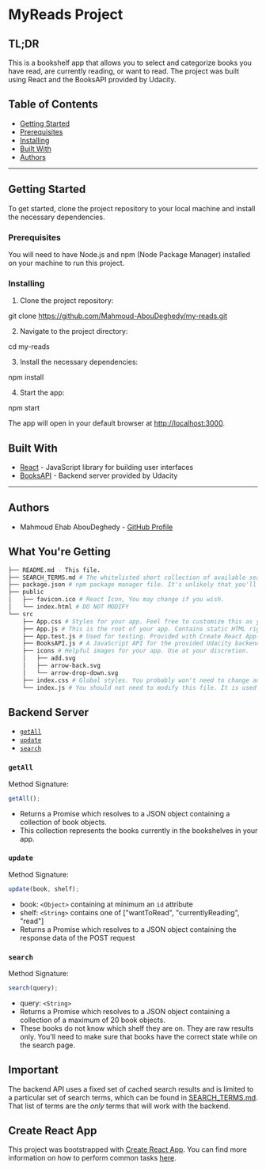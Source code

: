 # MyReads Project

## TL;DR

This is a bookshelf app that allows you to select and categorize books you have read, are currently reading, or want to read. The project was built using React and the BooksAPI provided by Udacity.

## Table of Contents

- [Getting Started](#getting-started)
- [Prerequisites](#prerequisites)
- [Installing](#installing)
- [Built With](#built-with)
- [Authors](#authors)

---

## Getting Started

To get started, clone the project repository to your local machine and install the necessary dependencies.

### Prerequisites

You will need to have Node.js and npm (Node Package Manager) installed on your machine to run this project.

### Installing

1. Clone the project repository:

git clone https://github.com/Mahmoud-AbouDeghedy/my-reads.git

2. Navigate to the project directory:

cd my-reads

3. Install the necessary dependencies:

npm install

4. Start the app:

npm start

The app will open in your default browser at [http://localhost:3000](http://localhost:3000).

## Built With

- [React](https://reactjs.org/) - JavaScript library for building user interfaces
- [BooksAPI](https://reactnd-books-api.udacity.com/) - Backend server provided by Udacity

---

## Authors

- Mahmoud Ehab AbouDeghedy - [GitHub Profile](https://github.com/Mahmoud-AbouDeghedy)

## What You're Getting

```bash
├── README.md - This file.
├── SEARCH_TERMS.md # The whitelisted short collection of available search terms for you to use with your app.
├── package.json # npm package manager file. It's unlikely that you'll need to modify this.
├── public
│   ├── favicon.ico # React Icon, You may change if you wish.
│   └── index.html # DO NOT MODIFY
└── src
    ├── App.css # Styles for your app. Feel free to customize this as you desire.
    ├── App.js # This is the root of your app. Contains static HTML right now.
    ├── App.test.js # Used for testing. Provided with Create React App. Testing is encouraged, but not required.
    ├── BooksAPI.js # A JavaScript API for the provided Udacity backend. Instructions for the methods are below.
    ├── icons # Helpful images for your app. Use at your discretion.
    │   ├── add.svg
    │   ├── arrow-back.svg
    │   └── arrow-drop-down.svg
    ├── index.css # Global styles. You probably won't need to change anything here.
    └── index.js # You should not need to modify this file. It is used for DOM rendering only.
```

## Backend Server

- [`getAll`](#getall)
- [`update`](#update)
- [`search`](#search)

### `getAll`

Method Signature:

```js
getAll();
```

- Returns a Promise which resolves to a JSON object containing a collection of book objects.
- This collection represents the books currently in the bookshelves in your app.

### `update`

Method Signature:

```js
update(book, shelf);
```

- book: `<Object>` containing at minimum an `id` attribute
- shelf: `<String>` contains one of ["wantToRead", "currentlyReading", "read"]
- Returns a Promise which resolves to a JSON object containing the response data of the POST request

### `search`

Method Signature:

```js
search(query);
```

- query: `<String>`
- Returns a Promise which resolves to a JSON object containing a collection of a maximum of 20 book objects.
- These books do not know which shelf they are on. They are raw results only. You'll need to make sure that books have the correct state while on the search page.

## Important

The backend API uses a fixed set of cached search results and is limited to a particular set of search terms, which can be found in [SEARCH_TERMS.md](SEARCH_TERMS.md). That list of terms are the _only_ terms that will work with the backend.

## Create React App

This project was bootstrapped with [Create React App](https://github.com/facebookincubator/create-react-app). You can find more information on how to perform common tasks [here](https://github.com/facebookincubator/create-react-app/blob/master/packages/react-scripts/template/README.md).
